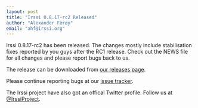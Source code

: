 ```yaml
---
layout: post
title: "Irssi 0.8.17-rc2 Released"
author: "Alexander Færøy"
email: "ahf@irssi.org"
---
```


Irssi 0.8.17-rc2 has been released. The changes mostly include stabilisation
fixes reported by you guys after the RC1 release. Check out the NEWS file for
all changes and please report bugs back to us.


The release can be downloaded from
[our releases page](//github.com/irssi-import/irssi/releases).

Please continue reporting bugs at our [issue
tracker](https://github.com/irssi/irssi/issues).

The Irssi project have also got an offical Twitter profile. Follow us at
[@IrssiProject](https://twitter.com/IrssiProject).
